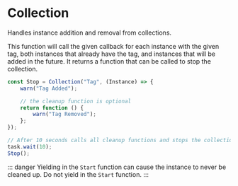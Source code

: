 # Collection

Handles instance addition and removal from collections.

This function will call the given callback for each instance with the given tag, both instances that already have the tag, and instances that will be added in the future. It returns a function that can be called to stop the collection.

```ts
const Stop = Collection("Tag", (Instance) => {
	warn("Tag Added");

	// the cleanup function is optional
	return function () {
		warn("Tag Removed");
	};
});

// After 10 seconds calls all cleanup functions and stops the collection
task.wait(10);
Stop();
```

::: danger
Yielding in the `Start` function can cause the instance to never be cleaned up. Do not yield in the `Start` function.
:::
